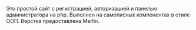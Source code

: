 Это простой сайт с регистрацией, авторизацией и панелью администратора на php.
Выполнен на самописных компонентах в стиле ООП. Верстка предоставлена Marlin.